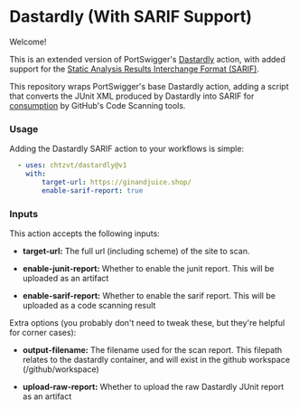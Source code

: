 # Dastardly (With SARIF Support)

Welcome!

This is an extended version of PortSwigger's [Dastardly](https://github.com/PortSwigger/dastardly-github-action) action, with added support for the [Static Analysis Results Interchange Format (SARIF)](https://docs.oasis-open.org/sarif/sarif/v2.1.0/sarif-v2.1.0.html). 

This repository wraps PortSwigger's base Dastardly action, adding a script that converts the JUnit XML produced by Dastardly into SARIF for [consumption](https://docs.github.com/en/code-security/code-scanning/integrating-with-code-scanning/sarif-support-for-code-scanning) by GitHub's Code Scanning tools.

### Usage

Adding the Dastardly SARIF action to your workflows is simple:

```yaml
  - uses: chtzvt/dastardly@v1
    with: 
        target-url: https://ginandjuice.shop/
        enable-sarif-report: true
```

### Inputs 

This action accepts the following inputs:

* **target-url:** The full url (including scheme) of the site to scan.

* **enable-junit-report:** Whether to enable the junit report. This will be uploaded as an artifact

* **enable-sarif-report:** Whether to enable the sarif report. This will be uploaded as a code scanning result

Extra options (you probably don't need to tweak these, but they're helpful for corner cases):

* **output-filename:** The filename used for the scan report. This filepath relates to the dastardly container, and will exist in the github workspace (/github/workspace)

* **upload-raw-report:** Whether to upload the raw Dastardly JUnit report as an artifact